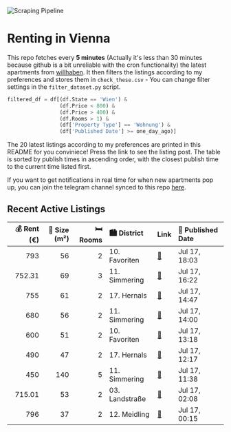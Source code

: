 ![Scraping Pipeline](https://github.com/AthomsG/renting-in-vienna/actions/workflows/run_pipeline.yml/badge.svg)


# Renting in Vienna

This repo fetches every **5 minutes** (Actually it's less than 30 minutes because github is a bit unreliable with the cron functionality) the latest apartments from [willhaben](https://www.willhaben.at/).
It then filters the listings according to my preferences and stores them in `check_these.csv` - You can change filter settings in the `filter_dataset.py` script.

```python
filtered_df = df[(df.State == 'Wien') & 
                 (df.Price < 800) &
                 (df.Price > 400) &
                 (df.Rooms > 1) &
                 (df['Property Type'] == 'Wohnung') &
                 (df['Published Date'] >= one_day_ago)]
```

The 20 latest listings according to my preferences are printed in this README for you conviniece! Press the link to see the listing post.
The table is sorted by publish times in ascending order, with the closest publish time to the current time listed first.

If you want to get notifications in real time for when new apartments pop up, you can join the telegram channel synced to this repo [here](https://t.me/+1HPAYOf5BSsyNTlk).

## Recent Active Listings

|   💰 Rent (€) |   📏 Size (m²) |   🛏️ Rooms | 🏙️ District    | Link                                                                                                                                                                                                                                                                                                                  | 📅 Published Date   |
|-------------:|--------------:|-----------:|:---------------|:----------------------------------------------------------------------------------------------------------------------------------------------------------------------------------------------------------------------------------------------------------------------------------------------------------------------|:-------------------|
|       793    |            56 |          2 | 10. Favoriten  | [🔗](https://www.willhaben.at/iad/immobilien/d/mietwohnungen/wien/wien-1100-favoriten/kompakte-mietwohnung-1147194543/)                                                                                                                                                                                                | Jul 17, 18:03      |
|       752.31 |            69 |          3 | 11. Simmering  | [🔗](https://www.willhaben.at/iad/immobilien/d/mietwohnungen/wien/wien-1110-simmering/259-top-18---eigenmittel:-33.88030%E2%82%AC-3-zimmer-mietwohnung---6902-m%C2%B2-mit-kaufoption-nach-10-jahren-2040117542/)                                                                                                       | Jul 17, 16:22      |
|       755    |            61 |          2 | 17. Hernals    | [🔗](https://www.willhaben.at/iad/immobilien/d/mietwohnungen/wien/wien-1170-hernals/helle-altbauwohnung-bei-der-berggasse%21-besichtigung-am-freitag-18.07.25-von-11:30-uhr-bis-12:00-uhr-vor-ort%21-hernalser-hptstr.-45/11-bitte-keine-anrufe%21%21-783631628/)                                                      | Jul 17, 14:47      |
|       680    |            56 |          2 | 11. Simmering  | [🔗](https://www.willhaben.at/iad/immobilien/d/mietwohnungen/wien/wien-1110-simmering/11.lorystrasse---provisionsfreie-attraktive-2-zimmer-neubaumiete-nahe-der-u3-station-enkplatz-2139340009/)                                                                                                                       | Jul 17, 14:00      |
|       600    |            51 |          2 | 10. Favoriten  | [🔗](https://www.willhaben.at/iad/immobilien/d/mietwohnungen/wien/wien-1100-favoriten/2-zimmer-wohnung-quellenplatz-2057567341/)                                                                                                                                                                                       | Jul 17, 13:18      |
|       490    |            47 |          2 | 17. Hernals    | [🔗](https://www.willhaben.at/iad/immobilien/d/mietwohnungen/wien/wien-1170-hernals/studentenwohnung-895653533/)                                                                                                                                                                                                       | Jul 17, 12:17      |
|       450    |           140 |          5 | 11. Simmering  | [🔗](https://www.willhaben.at/iad/immobilien/d/mietwohnungen/wien/wien-1110-simmering/ein-helles-zimmer-mit-direktem-terrassenzugang-in-7-zimmer-studenten-wohngemeinschaft-mit-5-schlafzimmern-22-m%C2%B2-terrasse-f%C3%BCr-studentinnen-wg-geeignet-%281-k%C3%BCche-2-badezimmer-und-2-wcs%29-ab-sofort-1169882767/) | Jul 17, 11:38      |
|       715.01 |            53 |          2 | 03. Landstraße | [🔗](https://www.willhaben.at/iad/immobilien/d/mietwohnungen/wien/wien-1030-landstra%C3%9Fe/unbefristete-2-zimmerwohnung-in-der-grasbergergasse-1567046850/)                                                                                                                                                           | Jul 17, 02:08      |
|       796    |            37 |          2 | 12. Meidling   | [🔗](https://www.willhaben.at/iad/immobilien/d/mietwohnungen/wien/wien-1120-meidling/perfekte-stadtwohnung:-vollm%C3%B6bliert-direkt-bei-u4/-u6-l%C3%A4ngenfeldgasse-1927991345/)                                                                                                                                      | Jul 17, 00:15      |
